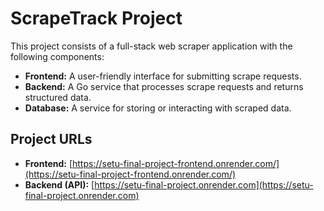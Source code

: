 # ScrapeTrack Project

This project consists of a full-stack web scraper application with the following components:

- **Frontend:** A user-friendly interface for submitting scrape requests.
- **Backend:** A Go service that processes scrape requests and returns structured data.
- **Database:** A service for storing or interacting with scraped data.

## Project URLs

- **Frontend:** [https://setu-final-project-frontend.onrender.com/](https://setu-final-project-frontend.onrender.com/)
- **Backend (API):** [https://setu-final-project.onrender.com](https://setu-final-project.onrender.com)



